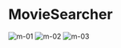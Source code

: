 # MovieSearcher
![m-01](https://github.com/chinmay0703/MovieSearcher/assets/121102640/7f8fc77f-deb0-4cb4-9c3a-708d66dfae39)
![m-02](https://github.com/chinmay0703/MovieSearcher/assets/121102640/8003e156-f2b2-43af-9e1c-56a0c5b3b1f7)
![m-03](https://github.com/chinmay0703/MovieSearcher/assets/121102640/78d096d3-a300-4420-b389-6e001d76d5e3)
